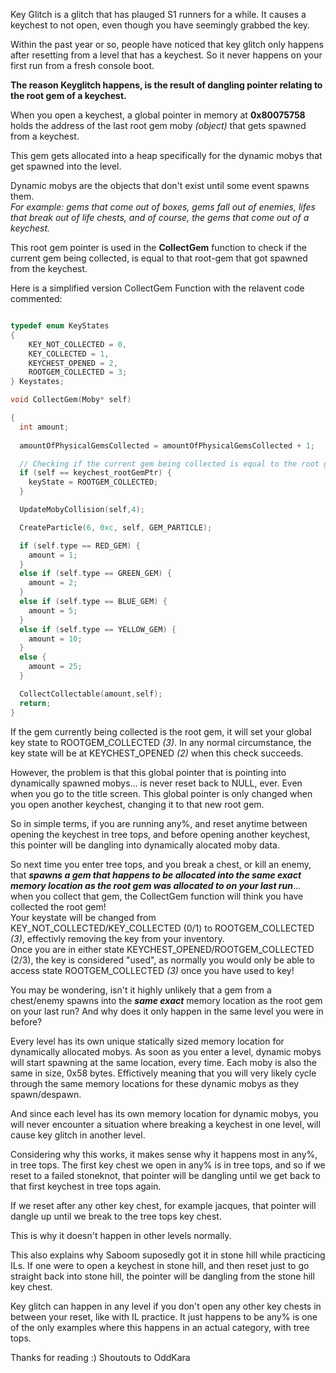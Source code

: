 Key Glitch is a glitch that has plauged S1 runners for a while. It causes a keychest to not open, even though you have seemingly grabbed the key.

Within the past year or so, people have noticed that key glitch only happens after resetting from a level that has a keychest. 
So it never happens on your first run from a fresh console boot.

**The reason Keyglitch happens, is the result of dangling pointer relating to the root gem of a keychest.**

When you open a keychest, a global pointer in memory at **0x80075758** holds the address of the last root gem moby *(object)* that gets spawned from a keychest. 

This gem gets allocated into a heap specifically for the dynamic mobys that get spawned into the level. 

Dynamic mobys are the objects that don't exist until some event spawns them.   
*For example: gems that come out of boxes, gems fall out of enemies, lifes that break out of life chests, and of course, the gems that come out of a keychest.*

This root gem pointer is used in the **CollectGem** function to check if the current gem being collected, is equal to that root-gem that got spawned from the keychest.

Here is a simplified version CollectGem Function with the relavent code commented:

```c

typedef enum KeyStates
{
    KEY_NOT_COLLECTED = 0,
    KEY_COLLECTED = 1,
    KEYCHEST_OPENED = 2,
    ROOTGEM_COLLECTED = 3;
} Keystates;

void CollectGem(Moby* self)

{
  int amount;
  
  amountOfPhysicalGemsCollected = amountOfPhysicalGemsCollected + 1;

  // Checking if the current gem being collected is equal to the root gem pointer. If it is, set the keystate to 3.
  if (self == keychest_rootGemPtr) {
    keyState = ROOTGEM_COLLECTED;
  }

  UpdateMobyCollision(self,4);

  CreateParticle(6, 0xc, self, GEM_PARTICLE);

  if (self.type == RED_GEM) {
    amount = 1;
  }
  else if (self.type == GREEN_GEM) {
    amount = 2;
  }
  else if (self.type == BLUE_GEM) {
    amount = 5;
  }
  else if (self.type == YELLOW_GEM) {
    amount = 10;
  }
  else {
    amount = 25;
  }

  CollectCollectable(amount,self);
  return;
}
  ```

If the gem currently being collected is the root gem, it will set your global key state to ROOTGEM_COLLECTED *(3)*. In any normal circumstance, the key state will be at KEYCHEST_OPENED *(2)* when this check succeeds.

However, the problem is that this global pointer that is pointing into dynamically spawned mobys... is never reset back to NULL, ever. Even when you go to the title screen. This global pointer is only changed when you open another keychest, changing it to that new root gem.

So in simple terms, if you are running any%, and reset anytime between opening the keychest in tree tops, and before opening another keychest, this pointer will be dangling into dynamically alocated moby data. 

So next time you enter tree tops, and you break a chest, or kill an enemy, that ***spawns a gem that happens to be allocated into the same exact memory location as the root gem was allocated to on your last run***... when you collect that gem, the CollectGem function will think you have collected the root gem!  
Your keystate will be changed from KEY_NOT_COLLECTED/KEY_COLLECTED (0/1) to ROOTGEM_COLLECTED *(3)*, effectivly removing the key from your inventory.  
Once you are in either state KEYCHEST_OPENED/ROOTGEM_COLLECTED (2/3), the key is considered "used", as normally you would only be able to access state ROOTGEM_COLLECTED *(3)* once you have used to key!

You may be wondering, isn't it highly unlikely that a gem from a chest/enemy spawns into the ***same exact*** memory location as the root gem on your last run? And why does it only happen in the same level you were in before?

Every level has its own unique statically sized memory location for dynamically allocated mobys. As soon as you enter a level, dynamic mobys will start spawning at the same location, every time. Each moby is also the same in size, 0x58 bytes. Effictively meaning that you will very likely cycle through the same memory locations for these dynamic mobys as they spawn/despawn. 

And since each level has its own memory location for dynamic mobys, you will never encounter a situation where breaking a keychest in one level, will cause key glitch in another level.

Considering why this works, it makes sense why it happens most in any%, in tree tops. The first key chest we open in any% is in tree tops, and so if we reset to a failed stoneknot, that pointer will be dangling until we get back to that first keychest in tree tops again. 

If we reset after any other key chest, for example jacques, that pointer will dangle up until we break to the tree tops key chest.  

This is why it doesn't happen in other levels normally.

This also explains why Saboom suposedly got it in stone hill while practicing ILs. If one were to open a keychest in stone hill, and then reset just to go straight back into stone hill, the pointer will be dangling from the stone hill key chest.  

Key glitch can happen in any level if you don't open any other key chests in between your reset, like with IL practice. It just happens to be any% is one of the only examples where this happens in an actual category, with tree tops.

Thanks for reading :) Shoutouts to OddKara 
